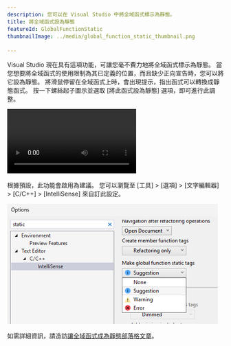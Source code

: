 ```yaml
---
description: 您可以在 Visual Studio 中將全域函式標示為靜態。
title: 將全域函式設為靜態
featureId: GlobalFunctionStatic
thumbnailImage: ../media/global_function_static_thumbnail.png

---
```



Visual Studio 現在具有這項功能，可讓您毫不費力地將全域函式標示為靜態。 當您想要將全域函式的使用限制為其已定義的位置，而且缺少正向宣告時，您可以將它設為靜態。
將滑鼠停留在全域函式上時，會出現提示，指出函式可以轉換成靜態函式。 按一下螺絲起子圖示並選取 [將此函式設為靜態] 選項，即可進行此調整。

![將全域函式設為靜態範例](../media/global_function_static_example.mp4 "[將全域函式設為靜態範例")

根據預設，此功能會啟用為建議。 您可以瀏覽至 [工具] > [選項] > [文字編輯器] > [C/C++] > [IntelliSense] 來自訂此設定。

![設定讓全域函式成為靜態](../media/global_function_static_setting.png "設定讓全域函式成為靜態")

如需詳細資訊，請造訪[讓全域函式成為靜態部落格文章](https://aka.ms/MakeGlobalFunctionStaticBlogPost)。
